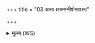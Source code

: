 +++
title = "03 अस्य क्षत्रमग्नीषोमावस्य"

+++
<details><summary>मूलम् (WS)</summary>

अस्य क्षत्रमग्नीषोमावस्य वर्धयतं रयिम् ।  
इमं राष्ट्रस्याभीवर्गे कृणुतं युज उत्तरम् । । ॥ ५ ॥
</details>